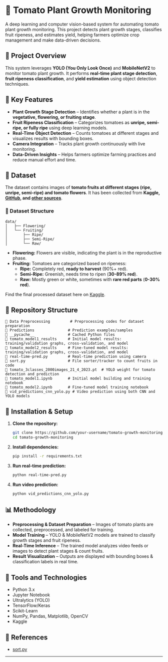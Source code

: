 # 🍅 Tomato Plant Growth Monitoring
A deep learning and computer vision-based system for automating tomato plant growth monitoring. This project detects plant growth stages, classifies fruit ripeness, and estimates yield, helping farmers optimize crop management and make data-driven decisions.

## 🌱 Project Overview
This system leverages **YOLO (You Only Look Once)** and **MobileNetV2** to monitor tomato plant growth. It performs **real-time plant stage detection**, **fruit ripeness classification**, and **yield estimation** using object detection techniques.

## 📌 Key Features
- **Plant Growth Stage Detection** – Identifies whether a plant is in the **vegetative, flowering, or fruiting stage**.
- **Fruit Ripeness Classification** – Categorizes tomatoes as **unripe, semi-ripe, or fully ripe** using deep learning models.
- **Real-Time Object Detection** – Counts tomatoes at different stages and visualizes results with bounding boxes.
- **Camera Integration** – Tracks plant growth continuously with live monitoring.
- **Data-Driven Insights** – Helps farmers optimize farming practices and reduce manual effort and time.

  
## 📁 Dataset  
The dataset contains images of **tomato fruits at different stages (ripe, unripe, semi-ripe) and tomato flowers**. It has been collected from **Kaggle, [GitHub](#https://github.com/laboroai/LaboroTomato?tab=readme-ov-file#dataset-details), and [other sources](#https://redu.unicamp.br/dataset.xhtml?persistentId=doi:10.25824/redu/EP4NGO)**.  

### 📂 Dataset Structure  

```
data/
│   ├── Flowering/
│   └── Fruiting/
│       ├── Ripe/
│       ├── Semi-Ripe/
│       └── Raw/
```

- **Flowering:** Flowers are visible, indicating the plant is in the reproductive phase.  
- **Fruiting:** Tomatoes are categorized based on ripeness:  
  - **Ripe:** Completely red, **ready to harvest** (90%+ red).  
  - **Semi-Ripe:** Greenish, needs time to ripen (**30-89% red**).  
  - **Raw:** Mostly green or white, sometimes with **rare red parts** (**0-30% red**). 

Find the final processed dataset here on [Kaggle](#).


## 📂 Repository Structure

```
📁 Data Preprocessing         # Preprocessing codes for dataset preparation
📁 Predictions               # Prediction examples/samples
📁 __pycache__               # Cached Python files
📁 tomato_model1_results     # Initial model results: training/validation graphs, cross-validation, and model
📁 tomato_model2_results     # Fine-tuned model results: training/validation graphs, cross-validation, and model
📄 real-time-pred.py         # Real-time prediction using camera
📄 sort.py                   # File sorter/tracker to count fruits in code
📄 tomato_3classes_2000images_21_4_2023.pt  # YOLO weight for tomato detection and prediction
📄 tomato_model1.ipynb       # Initial model building and training notebook
📄 tomato_model2.ipynb       # Fine-tuned model training notebook
📄 vid_predictions_cnn_yolo.py # Video prediction using both CNN and YOLO models
```

## 🚀 Installation & Setup
1. **Clone the repository:**
   ```bash
   git clone https://github.com/your-username/tomato-growth-monitoring.git
   cd tomato-growth-monitoring
   ```
2. **Install dependencies:**
   ```bash
   pip install -r requirements.txt
   ```
3. **Run real-time prediction:**
   ```bash
   python real-time-pred.py
   ```
4. **Run video prediction:**
   ```bash
   python vid_predictions_cnn_yolo.py
   ```

## 📊 Methodology

- **Preprocessing & Dataset Preparation** – Images of tomato plants are collected, preprocessed, and labeled for training.
- **Model Training** – YOLO & MobileNetV2 models are trained to classify growth stages and fruit ripeness.
- **Real-Time Inference** – The trained model analyzes video feeds or images to detect plant stages & count fruits.
- **Result Visualization** – Outputs are displayed with bounding boxes & classification labels in real time.


## 📌 Tools and Technologies

- Python 3.x
- Jupyter Notebook
- Ultralytics (YOLO)
- TensorFlow/Keras
- Scikit-Learn
- NumPy, Pandas, Matplotlib, OpenCV
- Kaggle


## 🔗 References

- [sort.py](#https://github.com/abewley/sort/blob/master/sort.py)

---

